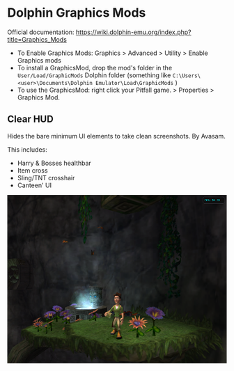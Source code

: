 # Dolphin Graphics Mods

Official documentation: <https://wiki.dolphin-emu.org/index.php?title=Graphics_Mods>

- To Enable Graphics Mods: Graphics > Advanced  > Utility > Enable Graphics mods
- To install a GraphicsMod, drop the mod's folder in the `User/Load/GraphicMods` Dolphin folder (something like `C:\Users\<user>\Documents\Dolphin Emulator\Load\GraphicMods` )
- To use the GraphicsMod: right click your Pitfall game. > Properties > Graphics Mod.

<!-- Keep Graphics Mods descriptions in sync with metadata.json! -->

## Clear HUD

Hides the bare minimum UI elements to take clean screenshots. By Avasam.

This includes:

- Harry & Bosses healthbar
- Item cross
- Sling/TNT crosshair
- Canteen' UI

![Clear HUD demo](./Clear%20HUD%20demo.png)
